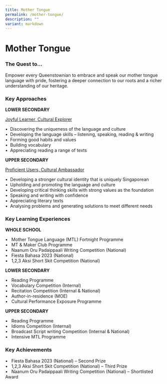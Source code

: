 ```yaml
---
title: Mother Tongue
permalink: /mother-tongue/
description: ""
variant: markdown
---
```

Mother Tongue 
=============

### **The Quest to…**


Empower every Queenstownian to embrace and speak our mother tongue language with pride, fostering a deeper connection to our roots and a richer understanding of our heritage.

### **Key Approaches**

**LOWER SECONDARY**

<u>Joyful Learner, Cultural Explorer</u><br>

•	&nbsp;Discovering the uniqueness of the language and culture<br>
•	&nbsp;Developing the language skills – listening, speaking, reading &amp; writing<br>
•	&nbsp;Forming good habits and values<br>
•	&nbsp;Building vocabulary<br>
• &nbsp;Appreciating reading a range of texts


**UPPER SECONDARY**

<u>Proficient Users, Cultural Ambassador </u><br>


•	&nbsp;Developing a stronger cultural identity that is uniquely Singaporean<br>
•	&nbsp;Upholding and promoting the language and culture <br>
•	&nbsp;Developing critical thinking skills with strong values as the foundation<br>
•	&nbsp;Speaking and writing with confidence<br>
•	&nbsp;Appreciating literary texts<br>
•	&nbsp;Analysing problems and generating solutions to meet different needs


### **Key Learning Experiences**

**WHOLE SCHOOL**

•	&nbsp; Mother Tongue Language (MTL) Fortnight Programme<br>
•	&nbsp; MT &amp; Maker Club Programme<br>
•	&nbsp; Naanum Oru Padaippaali Writing Competition (National)<br>
•	&nbsp; Fiesta Bahasa 2023 (National)<br>
•	&nbsp; 1,2,3 Aksi Short Skit Competition (National)


**LOWER SECONDARY**

• &nbsp; Reading Programme<br>
• &nbsp; Vocabulary Competition (Internal)<br>
•	&nbsp; Recitation Competition (Internal &amp; National)<br>
•	&nbsp; Author-in-residence (MOE)<br>
•	&nbsp; Cultural Performance Exposure Programme


**UPPER SECONDARY**

•	&nbsp; Reading Programme<br>
•	&nbsp; Idioms Competition (Internal) <br>
•	&nbsp; Broadcast Script writing Competition (Internal &amp; National)<br>
•	&nbsp; Intensive MTL Programme 



### **Key Achievements**


• &nbsp; Fiesta Bahasa 2023 (National) – Second Prize<br>
•	&nbsp; 1,2,3 Aksi Short Skit Competition (National) – Third Prize<br>
• &nbsp; Naanum Oru Padaippaali Writing Competition (National) – Shortlisted Award
	